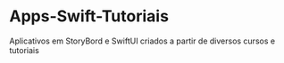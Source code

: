 # Apps-Swift-Tutoriais
 Aplicativos em StoryBord e SwiftUI criados a partir de diversos cursos e tutoriais
